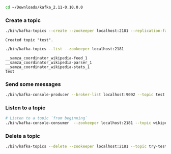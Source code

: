 

```bash
cd ~/Downloads/kafka_2.11-0.10.0.0
```

    

### Create a topic


```bash
./bin/kafka-topics --create --zookeeper localhost:2181 --replication-factor 1 --partitions 1 --topic test
```

    Created topic "test".



```bash
./bin/kafka-topics --list --zookeeper localhost:2181
```

    __samza_coordinator_wikipedia-feed_1
    __samza_coordinator_wikipedia-parser_1
    __samza_coordinator_wikipedia-stats_1
    test


### Send some messages


```bash
./bin/kafka-console-producer --broker-list localhost:9092 --topic test
```

    

### Listen to a topic


```bash
# Listen to a topic `from beginning`
./bin/kafka-console-consumer  --zookeeper localhost:2181 --topic wikipedia-raw --from-beginning
```

### Delete a topic


```bash
./bin/kafka-topics --delete --zookeeper localhost:2181 --topic try-test
```
